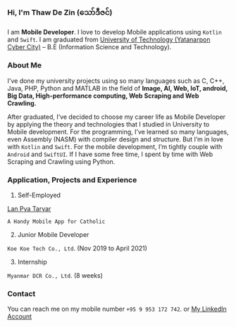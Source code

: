 ### Hi, I'm **Thaw De Zin** (​သော်ဒီဇင်)

I am **Mobile Developer**. I love to develop Mobile applications using `Kotlin` and `Swift`.
I am graduated from [University of Technology (Yatanarpon Cyber City)](https://www.utycc.edu.mm) – B.E (Information Science and Technology).

### About Me

I've done my university projects using so many languages such as C, C++, Java, PHP, Python and MATLAB in the field of **Image, AI, Web, IoT, android, Big Data, High-performance computing, Web Scraping and Web Crawling.**

After graduated, I’ve decided to choose my career life as Mobile Developer by applying the theory and technologies that I studied in University to Mobile development. For the programming, I’ve learned so many languages, even Assembly (NASM) with compiler design and structure. But I’m in love with `Kotlin` and `Swift`. For the mobile development, I’m tightly couple with `Android` and `SwiftUI`. If I have some free time, I spent by time with Web Scraping and Crawling using Python. 

### Application, Projects and Experience

1. Self-Employed

[Lan Pya Taryar](https://play.google.com/store/apps/details?id=com.thawdezin.lanpyataryar)

`A Handy Mobile App for Catholic`

2. Junior Mobile Developer

`Koe Koe Tech Co., Ltd`. (Nov 2019 to April 2021)

3. Internship

`Myanmar DCR Co., Ltd`. (8 weeks)

### Contact

You can reach me on my mobile number `+95 9 953 172 742`. or
[My LinkedIn Account](https://www.linkedin.com/in/thawdezin)


